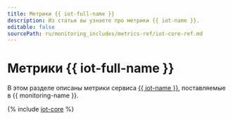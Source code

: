 ```yaml
---
title: Метрики {{ iot-full-name }}
description: Из статьи вы узнаете про метрики {{ iot-name }}.
editable: false
sourcePath: ru/monitoring_includes/metrics-ref/iot-core-ref.md
---
```


# Метрики {{ iot-full-name }}

В этом разделе описаны метрики сервиса [{{ iot-name }}](../../iot-core/), поставляемые в {{ monitoring-name }}.

{% include [iot-core](../../_includes/monitoring/metrics-ref/iot-core.md) %}